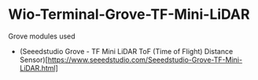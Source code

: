 # Wio-Terminal-Grove-TF-Mini-LiDAR

Grove modules used
- (Seeedstudio Grove - TF Mini LiDAR ToF (Time of Flight) Distance Sensor)[https://www.seeedstudio.com/Seeedstudio-Grove-TF-Mini-LiDAR.html]

